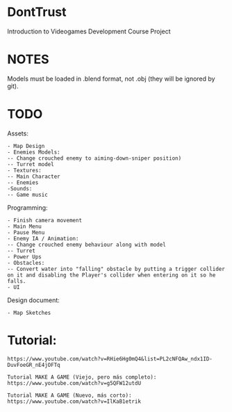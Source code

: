 # DontTrust
Introduction to Videogames Development Course Project

# NOTES

Models must be loaded in .blend format, not .obj (they will be ignored by git).

# TODO

Assets:

  	- Map Design
  	- Enemies Models:
	-- Change crouched enemy to aiming-down-sniper position)
	-- Turret model
	- Textures:
	-- Main Character
	-- Enemies
	-Sounds:
	-- Game music

Programming:

	- Finish camera movement
	- Main Menu
	- Pause Menu
	- Enemy IA / Animation:
	-- Change crouched enemy behaviour along with model
	-- Turret
	- Power Ups
	- Obstacles:
	-- Convert water into "falling" obstacle by putting a trigger collider on it and disabling the Player's collider when entering on it so he falls.
	- UI
  
 Design document:
 
	- Map Sketches
	
# Tutorial:

	https://www.youtube.com/watch?v=RHie6Hg0mQ4&list=PL2cNFQAw_ndx1ID-DuvFoeGR_nE4jOFTq
	
	Tutorial MAKE A GAME (Viejo, pero más completo):
	https://www.youtube.com/watch?v=g5QFW12utdU
	
	Tutorial MAKE A GAME (Nuevo, más corto):
	https://www.youtube.com/watch?v=IlKaB1etrik

